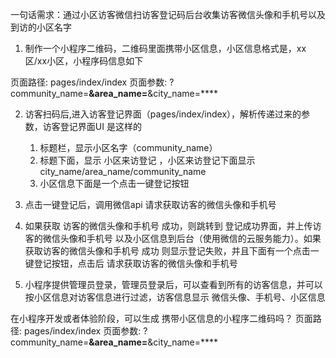 
一句话需求：通过小区访客微信扫访客登记码后台收集访客微信头像和手机号以及到访的小区名字

1. 制作一个小程序二维码，二维码里面携带小区信息，小区信息格式是，xx区/xx小区，小程序码信息如下 

页面路径:
pages/index/index
页面参数:
?community_name=****&area_name=****&city_name=****

2. 访客扫码后,进入访客登记界面（pages/index/index），解析传递过来的参数，访客登记界面UI 是这样的
    1. 标题栏，显示小区名字（community_name）
    2. 标题下面，显示 小区来访登记 ，小区来访登记下面显示city_name/area_name/community_name
    3. 小区信息下面是一个点击一键登记按钮 

3. 点击一键登记后，调用微信api 请求获取访客的微信头像和手机号 
4. 如果获取 访客的微信头像和手机号 成功，则跳转到 登记成功界面，并上传访客的微信头像和手机号 以及小区信息到后台（使用微信的云服务能力）。如果获取访客的微信头像和手机号 成功 则显示登记失败，并且下面有一个点击一键登记按钮，点击后 请求获取访客的微信头像和手机号 

4. 小程序提供管理员登录，管理员登录后，可以查看到所有的访客信息，并可以 按小区信息对访客信息进行过滤，访客信息显示 微信头像、手机号、小区信息


在小程序开发或者体验阶段，可以生成 携带小区信息的小程序二维码吗？
页面路径:
pages/index/index
页面参数:
?community_name=****&area_name=****&city_name=****